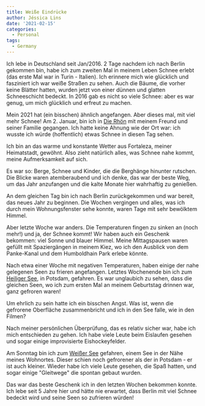 ```yaml
---
title: Weiße Eindrücke
author: Jéssica Lins
date: '2021-02-15'
categories:
  - Personal
tags:
  - Germany
---
```


Ich lebe in Deutschland seit Jan/2016. 2 Tage nachdem ich nach Berlin gekommen bin, habe ich zum zweiten Mal in meinem Leben Schnee erlebt (das erste Mal war in Turin - Italien). Ich erinnere mich wie glücklich und fasziniert ich war weiße Straßen zu sehen. Auch die Bäume, die vorher keine Blätter hatten, wurden jetzt von einer dünnen und glatten Schneeschicht bedeckt. In 2016 gab es nicht so viele Schnee: aber es war genug, um mich glücklich und erfreut zu machen.

Mein 2021 hat (ein bisschen) ähnlich angefangen. Aber dieses mal, mit viel mehr Schnee! Am 2. Januar, bin ich in [Die Rhön](https://de.wikipedia.org/wiki/Rh%C3%B6n) mit meinem Freund und seiner Familie gegangen. Ich hatte keine Ahnung wie der Ort war: ich wusste ich würde (hoffentlich) etwas Schnee in diesen Tag sehen.

Ich bin an das warme und konstante Wetter aus Fortaleza, meiner Heimatstadt, gewöhnt. Also zieht natürlich alles, was Schnee nahe kommt, meine Aufmerksamkeit auf sich.

Es war so: Berge, Schnee und Kinder, die die Berghänge hinunter rutschen. Die Blicke waren atemberaubend und ich denke, das war der beste Weg, um das Jahr anzufangen und die kalte Monate hier wahrhaftig zu genießen.

An dem gleichen Tag bin ich nach Berlin zurückgekommen und war bereit, das neues Jahr zu beginnen. Die Wochen vergingen und alles, was ich durch mein Wohnungsfenster sehe konnte, waren Tage mit sehr bewölktem Himmel.

Aber letzte Woche war anders. Die Temperaturen fingen zu sinken an (noch mehr!) und ja, der Schnee kommt! Wir haben auch ein Geschenk bekommen: viel Sonne und blauer Himmel. Meine Mittagspausen waren gefüllt mit Spaziergängen in meinem Kiez, wo ich den Ausblick von dem Panke-Kanal und dem Humboldhain Park erlebe könnte.

Nach etwa einer Woche mit negativen Temperaturen, haben einige der nahe gelegenen Seen zu frieren angefangen. Letztes Wochenende bin ich zum [Heiliger See](https://de.wikipedia.org/wiki/Heiliger_See_%28Potsdam%29), in Potsdam,
gefahren. Es war unglaubich zu sehen, dass die gleichen Seen, wo ich zum ersten Mal an meinem Geburtstag drinnen war, ganz gefroren waren!

Um ehrlich zu sein hatte ich ein bisschen Angst. Was ist, wenn die gefrorene Oberfläche zusammenbricht und ich in den See falle, wie in den Filmen?

Nach meiner persönlichen Überprüfung, das es relativ sicher war, habe ich mich entschieden zu gehen. Ich habe viele Leute beim Eislaufen gesehen und sogar einige improvisierte Eishockeyfelder.

Am Sonntag bin ich zum [Weißer See](https://de.wikipedia.org/wiki/Wei%C3%9Fer_See_%28Berlin%29) gefahren, einem See in der Nähe meines Wohnortes. Dieser schien noch gefrorener als der in Potsdam - er ist auch kleiner. Wieder habe ich viele Leute gesehen, die Spaß hatten, und sogar einige "Gleitwege" die spontan gebaut wurden.

Das war das beste Geschenk ich in den letzten Wochen bekommen konnte. Ich lebe seit 5 Jahre hier und hätte nie erwartet, dass Berlin mit viel Schnee bedeckt wird und seine Seen so zufrieren würden!

